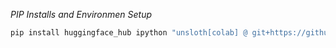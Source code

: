 _PIP Installs and Environmen Setup_

```bash
pip install huggingface_hub ipython "unsloth[colab] @ git+https://github.com/unsloth.git" "unsloth[conda] " git+https://github.com/unslothai/unsloth.git"
```
